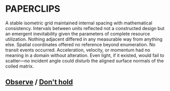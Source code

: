 # PAPERCLIPS

A stable isometric grid maintained internal spacing with mathematical consistency. Intervals between units reflected not a constructed design but an emergent inevitability given the parameters of complete resource utilization. Nothing adjacent differed in any measurable way from anything else. Spatial coordinates offered no reference beyond enumeration. No transit events occurred. Acceleration, velocity, or momentum had no meaning in a domain without alteration. Even light, if it existed, would fail to scatter—no incident angle could disturb the aligned surface normals of the coiled matrix.

## [Observe](page-51fa75be13ee4877) / [Don't hold](page-b8e1eba5301d01b1)
